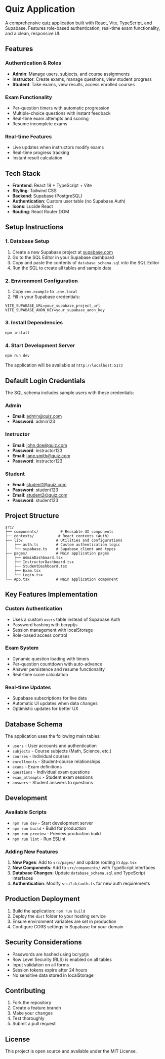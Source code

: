 # Quiz Application

A comprehensive quiz application built with React, Vite, TypeScript, and Supabase. Features role-based authentication, real-time exam functionality, and a clean, responsive UI.

## Features

### Authentication & Roles
- **Admin**: Manage users, subjects, and course assignments
- **Instructor**: Create exams, manage questions, view student progress
- **Student**: Take exams, view results, access enrolled courses

### Exam Functionality
- Per-question timers with automatic progression
- Multiple-choice questions with instant feedback
- Real-time exam attempts and scoring
- Resume incomplete exams

### Real-time Features
- Live updates when instructors modify exams
- Real-time progress tracking
- Instant result calculation

## Tech Stack

- **Frontend**: React 18 + TypeScript + Vite
- **Styling**: Tailwind CSS
- **Backend**: Supabase (PostgreSQL)
- **Authentication**: Custom user table (no Supabase Auth)
- **Icons**: Lucide React
- **Routing**: React Router DOM

## Setup Instructions

### 1. Database Setup

1. Create a new Supabase project at [supabase.com](https://supabase.com)
2. Go to the SQL Editor in your Supabase dashboard
3. Copy and paste the contents of `database_schema.sql` into the SQL Editor
4. Run the SQL to create all tables and sample data

### 2. Environment Configuration

1. Copy `env.example` to `.env.local`
2. Fill in your Supabase credentials:

```env
VITE_SUPABASE_URL=your_supabase_project_url
VITE_SUPABASE_ANON_KEY=your_supabase_anon_key
```

### 3. Install Dependencies

```bash
npm install
```

### 4. Start Development Server

```bash
npm run dev
```

The application will be available at `http://localhost:5173`

## Default Login Credentials

The SQL schema includes sample users with these credentials:

### Admin
- **Email**: admin@quiz.com
- **Password**: admin123

### Instructor
- **Email**: john.doe@quiz.com
- **Password**: instructor123
- **Email**: jane.smith@quiz.com
- **Password**: instructor123

### Student
- **Email**: student1@quiz.com
- **Password**: student123
- **Email**: student2@quiz.com
- **Password**: student123

## Project Structure

```
src/
├── components/          # Reusable UI components
├── contexts/           # React contexts (Auth)
├── lib/               # Utilities and configurations
│   ├── auth.ts        # Custom authentication logic
│   └── supabase.ts    # Supabase client and types
├── pages/             # Main application pages
│   ├── AdminDashboard.tsx
│   ├── InstructorDashboard.tsx
│   ├── StudentDashboard.tsx
│   ├── Exam.tsx
│   └── Login.tsx
└── App.tsx            # Main application component
```

## Key Features Implementation

### Custom Authentication
- Uses a custom `users` table instead of Supabase Auth
- Password hashing with bcryptjs
- Session management with localStorage
- Role-based access control

### Exam System
- Dynamic question loading with timers
- Per-question countdown with auto-advance
- Answer persistence and resume functionality
- Real-time score calculation

### Real-time Updates
- Supabase subscriptions for live data
- Automatic UI updates when data changes
- Optimistic updates for better UX

## Database Schema

The application uses the following main tables:
- `users` - User accounts and authentication
- `subjects` - Course subjects (Math, Science, etc.)
- `courses` - Individual courses
- `enrollments` - Student-course relationships
- `exams` - Exam definitions
- `questions` - Individual exam questions
- `exam_attempts` - Student exam sessions
- `answers` - Student answers to questions

## Development

### Available Scripts

- `npm run dev` - Start development server
- `npm run build` - Build for production
- `npm run preview` - Preview production build
- `npm run lint` - Run ESLint

### Adding New Features

1. **New Pages**: Add to `src/pages/` and update routing in `App.tsx`
2. **New Components**: Add to `src/components/` with TypeScript interfaces
3. **Database Changes**: Update `database_schema.sql` and TypeScript interfaces
4. **Authentication**: Modify `src/lib/auth.ts` for new auth requirements

## Production Deployment

1. Build the application: `npm run build`
2. Deploy the `dist` folder to your hosting service
3. Ensure environment variables are set in production
4. Configure CORS settings in Supabase for your domain

## Security Considerations

- Passwords are hashed using bcryptjs
- Row Level Security (RLS) is enabled on all tables
- Input validation on all forms
- Session tokens expire after 24 hours
- No sensitive data stored in localStorage

## Contributing

1. Fork the repository
2. Create a feature branch
3. Make your changes
4. Test thoroughly
5. Submit a pull request

## License

This project is open source and available under the MIT License.
